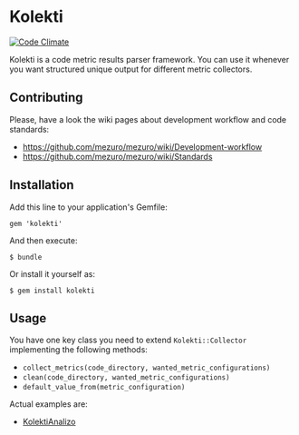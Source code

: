 # Kolekti

[![Code Climate](https://codeclimate.com/github/mezuro/kolekti.png)](https://codeclimate.com/github/mezuro/kalibro_client)

Kolekti is a code metric results parser framework. You can use it whenever you want structured unique output for different metric collectors.

## Contributing

Please, have a look the wiki pages about development workflow and code standards:

* https://github.com/mezuro/mezuro/wiki/Development-workflow
* https://github.com/mezuro/mezuro/wiki/Standards

## Installation

Add this line to your application's Gemfile:

    gem 'kolekti'

And then execute:

    $ bundle

Or install it yourself as:

    $ gem install kolekti

## Usage

You have one key class you need to extend `Kolekti::Collector` implementing the following methods:

* `collect_metrics(code_directory, wanted_metric_configurations)`
* `clean(code_directory, wanted_metric_configurations)`
* `default_value_from(metric_configuration)`

Actual examples are:

* [KolektiAnalizo](https://github.com/mezuro/kolekti_analizo)

